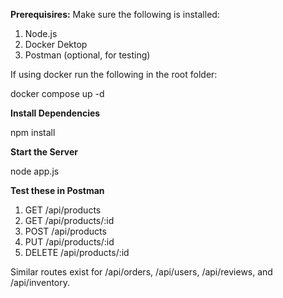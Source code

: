 **Prerequisires:**
Make sure the following is installed:
1. Node.js
2. Docker Dektop
3. Postman (optional, for testing)


If using docker run the following in the root folder:

docker compose up -d

**Install Dependencies**

npm install

**Start the Server**

node app.js

**Test these in Postman**

1. GET /api/products
2. GET /api/products/:id
3. POST /api/products
4. PUT /api/products/:id
5. DELETE /api/products/:id

Similar routes exist for /api/orders, /api/users, /api/reviews, and /api/inventory.
